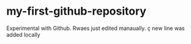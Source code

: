 # my-first-github-repository
Experimental with Github. Rwaes just edited manaually. ç
new line was added locally

